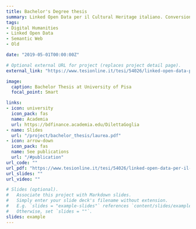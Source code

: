 ```yaml
---
title: Bachelor's Degree thesis
summary: Linked Open Data per il Cultural Heritage italiano. Conversione e pubblicazione nel Semantic Web del Fondo antico del Comune di Novi Ligure.
tags:
- Digital Humanities
- Linked Open Data
- Semantic Web
- Old

date: "2019-05-01T00:00:00Z"

# Optional external URL for project (replaces project detail page).
external_link: "https://www.tesionline.it/tesi/54026/linked-open-data-per-il-cultural-heritage-italiano-conversione-e-pubblicazione-nel-semantic-web-del-fondo-antico-del-comune-di-novi-ligure"

image:
  caption: Bachelor Thesis at University of Pisa
  focal_point: Smart

links:
- icon: university
  icon_pack: fas
  name: Academia
  url: https://bdfinance.academia.edu/DilettaGoglia
- name: Slides
  url: "/project/bachelor_thesis/laurea.pdf"
- icon: arrow-down
  icon_pack: fas
  name: See publications
  url: "/#publication"
url_code: ""
url_pdf: "https://www.tesionline.it/tesi/54026/linked-open-data-per-il-cultural-heritage-italiano-conversione-e-pubblicazione-nel-semantic-web-del-fondo-antico-del-comune-di-novi-ligure"
url_slides: ""
url_video: ""

# Slides (optional).
#   Associate this project with Markdown slides.
#   Simply enter your slide deck's filename without extension.
#   E.g. `slides = "example-slides"` references `content/slides/example-slides.md`.
#   Otherwise, set `slides = ""`.
slides: example
---
```


